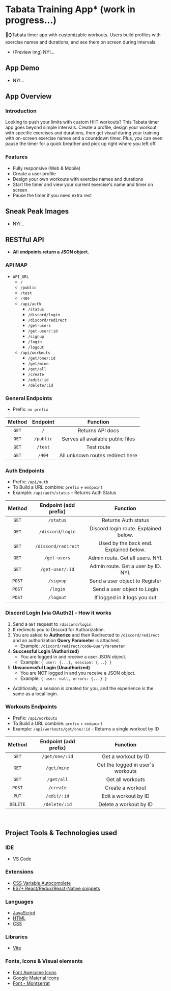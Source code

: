 # Tabata Training App* (work in progress...)
🏃⌚Tabata timer app with customizable workouts. Users build profiles with exercise names and durations, and see them on screen during intervals.
- (Preview img) NYI...

## App Demo
- NYI...

## App Overview
### Introduction
Looking to push your limits with custom HIIT workouts? This Tabata timer app goes beyond simple intervals. Create a profile, design your workout with specific exercises and durations, then get visual during your training with on-screen exercise names and a countdown timer. Plus, you can even pause the timer for a quick breather and pick up right where you left off.
### Features
- Fully responsive (Web & Mobile)
- Create a user profile
- Design your own workouts with exercise names and durations
- Start the timer and view your current exercise's name and timer on screen
- Pause the timer if you need extra rest

## Sneak Peak Images
- NYI...

## RESTful API
- **All endpoints return a JSON object.**

### API MAP
- `API_URL`
    - `/`
    - `/public`
    - `/test`
    - `/404`
    - `/api/auth`
        - `/status`
        - `/discord/login`
        - `/discord/redirect`
        - `/get-users`
        - `/get-user/:id`
        - `/signup`
        - `/login`
        - `/logout`
    - `/api/workouts`
        - `/get/one/:id`
        - `/get/mine`
        - `/get/all`
        - `/create`
        - `/edit/:id`
        - `/delete/:id`

### General Endpoints
- Prefix: `no prefix`

| Method | Endpoint  |             Function              |
| :----: | :-------: | :-------------------------------: |
| `GET`  |    `/`    |         Returns API docs          |
| `GET`  | `/public` | Serves all available public files |
| `GET`  |  `/test`  |            Test route             |
| `GET`  |  `/404`   | All unknown routes redirect here  |

### Auth Endpoints
- Prefix: `/api/auth`
- To Build a URL combine: `prefix` + `endpoint`
- Example: `/api/auth/status` - Returns Auth Status

| Method | Endpoint (add prefix) |                Function                |
| :----: | :-------------------: | :------------------------------------: |
| `GET`  |       `/status`       |          Returns Auth status           |
| `GET`  |   `/discord/login`    | Discord login route. Explained below.  |
| `GET`  |  `/discord/redirect`  | Used by the back end. Explained below. |
| `GET`  |     `/get-users`      |    Admin route. Get all users. NYI.    |
| `GET`  |    `/get-user/:id`    |  Admin route. Get a user by ID. NYI.   |
| `POST` |       `/signup`       |     Send a user object to Register     |
| `POST` |       `/login`        |      Send a user object to Login       |
| `POST` |       `/logout`       |      If logged in it logs you out      |

### Discord Login (via OAuth2) - How it works
1. Send a `GET` request to `/discord/login`. 
2. It redirects you to Discord for Authorization.
3. You are asked to **Authorize** and then Redirected to `/discord/redirect` and an authorization **Query Parameter** is attached.
   - Example: `/discord/redirect?code=QueryParameter`
4. **Successful Login (Authorized)**
   - You are logged in and receive a user JSON object. 
   - Example: `{ user: {...}, session: {...} }`
5. **Unsuccessful Login (Unauthorized)**
   - You are NOT logged in and you receive a JSON object. 
   - Example: `{ user: null, errors: {...} }`
- Additionally, a session is created for you, and the experience is the same as a local login. 

### Workouts Endpoints
- Prefix: `/api/workouts`
- To Build a URL combine: `prefix` + `endpoint`
- Example: `/api/workouts/get/one/:id` - Returns a single workout by ID

|  Method  | Endpoint (add prefix) |             Function              |
| :------: | :-------------------: | :-------------------------------: |
|  `GET`   |    `/get/one/:id`     |        Get a workout by ID        |
|  `GET`   |      `/get/mine`      | Get the logged in user's workouts |
|  `GET`   |      `/get/all`       |         Get all workouts          |
|  `POST`  |       `/create`       |         Create a workout          |
|  `PUT`   |      `/edit/:id`      |       Edit a workout by ID        |
| `DELETE` |     `/delete/:id`     |      Delete a workout by ID       |

<br />



## Project Tools & Technologies used
### IDE
- [VS Code](https://code.visualstudio.com/)
### Extensions 
- [CSS Variable Autocomplete](https://marketplace.visualstudio.com/items?itemName=vunguyentuan.vscode-css-variables)
- [ES7+ React/Redux/React-Native snippets](https://marketplace.visualstudio.com/items?itemName=dsznajder.es7-react-js-snippets)
### Languages
- [JavaScript](https://developer.mozilla.org/en-US/docs/Web/JavaScript)
- [HTML](https://developer.mozilla.org/en-US/docs/Web/HTML)
- [CSS](https://developer.mozilla.org/en-US/docs/Web/CSS)
### Libraries
<!-- - [Swiper.js](https://swiperjs.com/)
- [React Feather](https://feathericons.com/)
- [React Router](https://reactrouter.com/en/main) -->
- [Vite](https://vitejs.dev/guide/)
### Fonts, Icons & Visual elements
- [Font Awesome Icons](https://fontawesome.com/)
- [Google Material Icons](https://fonts.google.com/icons?icon.set=Material+Symbols)
- [Font - Montserrat](https://fonts.google.com/specimen/Montserrat)

